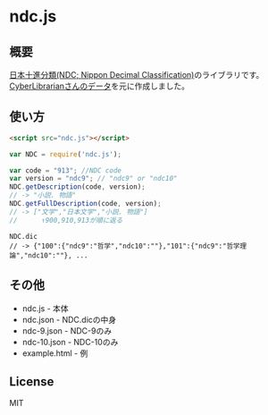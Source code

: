 ﻿ndc.js
========

## 概要
[日本十進分類(NDC; Nippon Decimal Classification)](https://ja.wikipedia.org/wiki/%E6%97%A5%E6%9C%AC%E5%8D%81%E9%80%B2%E5%88%86%E9%A1%9E%E6%B3%95)のライブラリです。[CyberLibrarianさんのデータ](http://www.asahi-net.or.jp/~ax2s-kmtn/ref/ndc/ndc.html)を元に作成しました。

## 使い方
```html
<script src="ndc.js"></script>
```
```javascript
var NDC = require('ndc.js');
```

```javascript
var code = "913"; //NDC code
var version = "ndc9"; // "ndc9" or "ndc10"
NDC.getDescription(code, version);
// -> "小説. 物語"
NDC.getFullDescription(code, version);
// -> ["文学","日本文学","小説. 物語"]
//      ↑900,910,913が順に返る
```

```
NDC.dic
// -> {"100":{"ndc9":"哲学","ndc10":""},"101":{"ndc9":"哲学理論","ndc10":""}, ...
```

## その他

* ndc.js - 本体
* ndc.json - NDC.dicの中身
* ndc-9.json - NDC-9のみ
* ndc-10.json - NDC-10のみ
* example.html - 例

## License

MIT